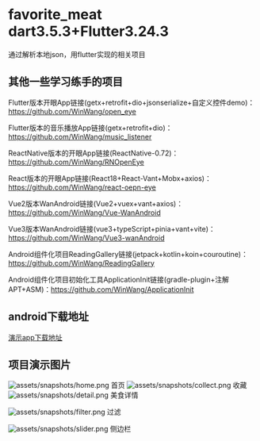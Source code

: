 # favorite_meat dart3.5.3+Flutter3.24.3
通过解析本地json，用flutter实现的相关项目


## 其他一些学习练手的项目


Flutter版本开眼App链接(getx+retrofit+dio+jsonserialize+自定义控件demo)：https://github.com/WinWang/open_eye

Flutter版本的音乐播放App链接(getx+retrofit+dio)：https://github.com/WinWang/music_listener

ReactNative版本的开眼App链接(ReactNative-0.72)：https://github.com/WinWang/RNOpenEye

React版本的开眼App链接(React18+React-Vant+Mobx+axios)：https://github.com/WinWang/react-oepn-eye

Vue2版本WanAndroid链接(Vue2+vuex+vant+axios)：https://github.com/WinWang/Vue-WanAndroid

Vue3版本WanAndroid链接(vue3+typeScript+pinia+vant+vite)：https://github.com/WinWang/Vue3-wanAndroid

Android组件化项目ReadingGallery链接(jetpack+kotlin+koin+couroutine)：https://github.com/WinWang/ReadingGallery

Android组件化项目初始化工具ApplicationInit链接(gradle-plugin+注解APT+ASM)：https://github.com/WinWang/ApplicationInit

## android下载地址
[演示app下载地址](https://www.pgyer.com/gJjTehFC)

## 项目演示图片
![assets/snapshots/home.png](assets/snapshots/home.png)
首页
![assets/snapshots/collect.png](assets/snapshots/collect.png)
收藏
![assets/snapshots/detail.png](assets/snapshots/detail.png)
美食详情


![assets/snapshots/filter.png](assets/snapshots/filter.png)
过滤

![assets/snapshots/slider.png](assets/snapshots/slider.png)
侧边栏


